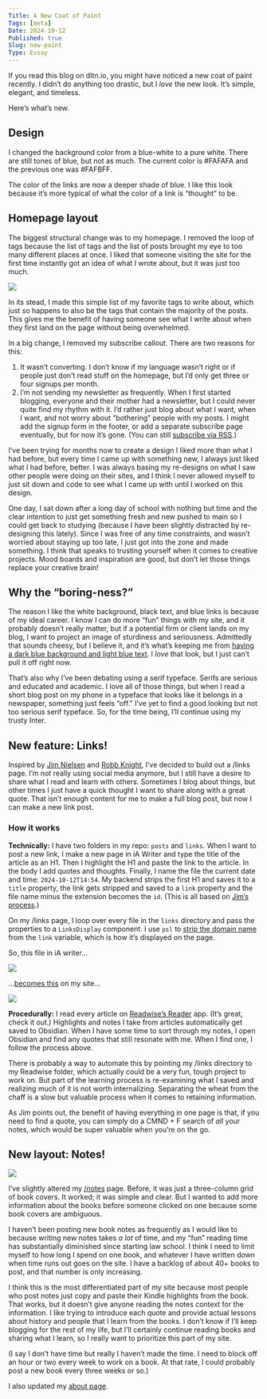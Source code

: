 ```yaml
---
Title: A New Coat of Paint 
Tags: [meta]
Date: 2024-10-12
Published: true
Slug: new-paint
Type: Essay
---
```


If you read this blog on dltn.io, you might have noticed a new coat of paint recently. I didn’t do anything too drastic, but I *love* the new look. It’s simple, elegant, and timeless.

Here’s what’s new.

## Design
I changed the background color from a blue-white to a pure white. There are still tones of blue, but not as much. The current color is #FAFAFA and the previous one was #FAFBFF.

The color of the links are now a deeper shade of blue. I like this look because it’s more typical of what the color of a link is “thought” to be.

## Homepage layout
The biggest structural change was to my homepage. I removed the loop of tags because the list of tags and the list of posts brought my eye to too many different places at once. I liked that someone visiting the site for the first time instantly got an idea of what I wrote about, but it was just too much.

![](https://res.cloudinary.com/dde1q4ekv/image/upload/v1728876280/Screenshot_2024-10-13_at_8.13.45_PM_z4xw4s.png)

In its stead, I made this simple list of my favorite tags to write about, which just so happens to also be the tags that contain the majority of the posts. This gives me the benefit of having someone see what I write about when they first land on the page without being overwhelmed.

In a big change, I removed my subscribe callout. There are two reasons for this:
1. It wasn’t converting. I don’t know if my language wasn’t right or if people just don’t read stuff on the homepage, but I’d only get three or four signups per month.
2. I’m not sending my newsletter as frequently. When I first started blogging, everyone and their mother had a newsletter, but I could never quite find my rhythm with it. I’d rather just blog about what I want, when I want, and not worry about “bothering” people with my posts. I might add the signup form in the footer, or add a separate subscribe page eventually, but for now it’s gone. (You can still [subscribe via RSS](https://www.dltn.io/rss).)

I’ve been trying for months now to create a design I liked more than what I had before, but every time I came up with something new, I always just liked what I had before, better. I was always basing my re-designs on what I saw other people were doing on their sites, and I think I never allowed myself to just sit down and code to see what I came up with until I worked on this design.

One day, I sat down after a long day of school with nothing but time and the clear intention to just get something fresh and new pushed to main so I could get back to studying (because I have been slightly distracted by re-designing this lately). Since I was free of any time constraints, and wasn’t worried about staying up too late, I just got into the zone and made something. I think that speaks to trusting yourself when it comes to creative projects. Mood boards and inspiration are good, but don’t let those things replace your creative brain!

## Why the “boring-ness?”
The reason I like the white background, black text, and blue links is because of my ideal career. I know I can do more “fun” things with my site, and it probably doesn’t really matter, but if a potential firm or client lands on my blog, I want to project an image of sturdiness and seriousness. Admittedly that sounds cheesy, but I  believe it, and it’s what’s keeping me from [having a dark blue background and light blue text](https://www.dltn.io/posts/my-blogs-identity-crisis). I *love* that look, but I just can’t pull it off right now.

That’s also why I’ve been debating using a serif typeface. Serifs are serious and educated and academic. I love all of those things, but when I read a short blog post on my phone in a typeface that looks like it belongs in a newspaper, something just feels “off.” I’ve yet to find a good looking but not too serious serif typeface. So, for the time being, I’ll continue using my trusty Inter.

## New feature: Links!
Inspired by [Jim Nielsen](https://notes.jim-nielsen.com/) and [Robb Knight](https://rknight.me/links/), I’ve decided to build out a /links page. I’m not really using social media anymore, but I still have a desire to share what I read and learn with others. Sometimes I blog about things, but other times I just have a quick thought I want to share along with a great quote. That isn’t enough content for me to make a full blog post, but now I can make a new link post.

### How it works
**Technically:** I have two folders in my repo: `posts` and `links`. When I want to post a new link, I make a new page in iA Writer and type the title of the article as an H1. Then I highlight the H1 and paste the link to the article. In the body I add quotes and thoughts. Finally, I name the file the current date and time: `2024-10-12T14:54`. My backend strips the first H1 and saves it to a `title` property, the link gets stripped and saved to a  `link` property and the file name minus the extension becomes the `id`. (This is all based on [Jim’s process](https://blog.jim-nielsen.com/2023/how-i-take-and-publish-notes/).)

On my /links page, I loop over every file in the `links` directory and pass the properties to a `LinksDisplay` component. I use `psl` to [strip the domain name](https://www.npmjs.com/package/psl) from the `link` variable, which is how it’s displayed on the page.

So, this file in iA writer...

![](https://res.cloudinary.com/dde1q4ekv/image/upload/v1728876726/Screenshot_2024-10-13_at_8.31.44_PM_gkhtqt.png)

...[becomes this](https://www.dltn.io/links#2024-10-12T13:52) on my site...

![](https://res.cloudinary.com/dde1q4ekv/image/upload/v1728876727/Screenshot_2024-10-13_at_8.31.57_PM_gafiz5.png)

**Procedurally:** I read every article on [Readwise’s Reader](https://readwise.io/read) app. (It’s great, check it out.) Highlights and notes I take from articles automatically get saved to Obsidian. When I have some time to sort through my notes, I open Obsidian and find any quotes that still resonate with me. When I find one, I follow the process above.

There is probably a way to automate this by pointing my /links directory to my Readwise folder, which actually could be a very fun, tough project to work on. But part of the learning process is re-examining what I saved and realizing much of it is not worth internalizing. Separating the wheat from the chaff is a slow but valuable process when it comes to retaining information.

As Jim points out, the benefit of having everything in one page is that, if you need to find a quote, you can simply do a CMND + F search of *all* your notes, which would be super valuable when you’re on the go.

## New layout: Notes!

![](https://res.cloudinary.com/dde1q4ekv/image/upload/v1728876280/Screenshot_2024-10-13_at_8.22.28_PM_fdzvlo.png)

I’ve slightly altered my [/notes](https://www.dltn.io/notes) page. Before, it was just a three-column grid of book covers. It worked; it was simple and clear. But I wanted to add more information about the books before someone clicked on one because some book covers are ambiguous.

I haven’t been posting new book notes as frequently as I would like to because writing new notes takes *a lot* of time, and my “fun” reading time has substantially diminished since starting law school. I think I need to limit myself to how long I spend on one book, and whatever I have written down when time runs out goes on the site. I have a backlog of about 40+ books to post, and that number is only increasing.

I think this is the most differentiated part of my site because most people who post notes just copy and paste their Kindle highlights from the book. That works, but it doesn’t give anyone reading the notes context for the information. I like trying to introduce each quote and provide actual lessons about history and people that I learn from the books. I don’t know if I’ll keep blogging for the rest of my life, but I’ll certainly continue reading books and sharing what I learn, so I really want to prioritize this part of my site.

(I say I don’t have time but really I haven’t made the time. I need to block off an hour or two every week to work on a book. At that rate, I could probably post a new book every three weeks or so.)

I also updated my [about page](https://www.daltonmabery.com/about).












